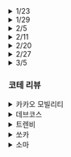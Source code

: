 <details> 
<summary>1/23</summary>

### 공통 문제

- [거리두기 확인하기](https://programmers.co.kr/learn/courses/30/lessons/81302) : O
- [N-Qeen](https://programmers.co.kr/learn/courses/30/lessons/12952) : 정확도 72.7(테스트 9, 10, 11 시간초과)
- [문자열 압축](https://programmers.co.kr/learn/courses/30/lessons/60057) : O

### 개인 문제

- [광고 삽입](https://programmers.co.kr/learn/courses/30/lessons/72414) : 시도 해봤으나 틀림, 답안 확인
- [디스크 컨트롤러](https://programmers.co.kr/learn/courses/30/lessons/42627) : 답안 확인

</details>

<details> 
<summary>1/29</summary>

### 공통 문제

- [조이스틱](https://programmers.co.kr/learn/courses/30/lessons/42860) : 정확도 74.1(테스트 13, 18, 22, 23, 24, 25, 27 실패)
- [수식 최대화](https://programmers.co.kr/learn/courses/30/lessons/67257) : O
- [더 맵게](https://programmers.co.kr/learn/courses/30/lessons/42626) : O

### 개인 문제

- [순위 검색](https://programmers.co.kr/learn/courses/30/lessons/72412) : 정확도 100 효율성 0
- [메뉴 리뉴얼](https://programmers.co.kr/learn/courses/30/lessons/72411?) : O

</details>

<details> 
<summary>2/5</summary>

### 공통 문제

- [주차 요금 계산](https://programmers.co.kr/learn/courses/30/lessons/92341) : O
- [프린터](https://programmers.co.kr/learn/courses/30/lessons/42587) : 정확도 95% (테스트 7 실패, 겁나게 어렵게 품)
- [house-robber-ii](https://leetcode.com/problems/house-robber-ii/) : O

### 개인 문제

</details>

<details> 
<summary>2/11</summary>

### 공통 문제

- [뉴스 클러스터링](https://www.acmicpc.net/problem/20542) : 시간초과
- [받아쓰기](https://programmers.co.kr/learn/courses/30/lessons/17677) : O
- [보석쇼핑](https://programmers.co.kr/learn/courses/30/lessons/67258) : 답안 확인

### 개인 문제

</details>

<details> 
<summary>2/20</summary>

### 공통 문제

- [불량 사용자](https://programmers.co.kr/learn/courses/30/lessons/64064) : X
- [징검다리 건너기](https://programmers.co.kr/learn/courses/30/lessons/64062) : X
- [크레인 인형](https://programmers.co.kr/learn/courses/30/lessons/67258) : O
- [튜플](https://programmers.co.kr/learn/courses/30/lessons/64065) : O
- [호텔 방 배정](https://programmers.co.kr/learn/courses/30/lessons/67258) : X

### 개인 문제

</details>

<details> 
<summary>2/27</summary>

### 공통 문제

- [숫자 문자열과 영단어](https://programmers.co.kr/learn/courses/30/lessons/81301) : O - 문자열 처리
- [표 편집](https://programmers.co.kr/learn/courses/30/lessons/81303) : X X - LinkedList 구현
- [미로 탈출](https://programmers.co.kr/learn/courses/30/lessons/81304) : X - 다익스트라
- [시험장 나누기](https://programmers.co.kr/learn/courses/30/lessons/81305) : X X - dp, 파라메트릭

### 개인 문제

</details>

<details> 
<summary>3/5</summary>

### 공통 문제

- [오픈채팅방](https://programmers.co.kr/learn/courses/30/lessons/42888) : O
- [실패율](https://programmers.co.kr/learn/courses/30/lessons/42889) : O
- [후보키](https://programmers.co.kr/learn/courses/30/lessons/42890) : O
- [무지의 먹방 라이브](https://programmers.co.kr/learn/courses/30/lessons/42891) : X X (46점)
- [길 찾기](https://programmers.co.kr/learn/courses/30/lessons/42892) : X
- [매칭 점수](https://programmers.co.kr/learn/courses/30/lessons/42893) : X
- [블록 게임](https://programmers.co.kr/learn/courses/30/lessons/42894) : X

### 개인 문제

</details>

### 코테 리뷰

<details>
<summary>카카오 모빌리티</summary>

- 문자열 처리 문제 O: 30분 정도 품
- 그래프 문제 O X: 그래프가 익숙치 않아서 시간을 허비, 최적화를 못함
- ?? X: 굉장히 어렵게 생각했음. 최적화에 꽂혀서 오히려 너무 복잡하게 품 -> 일단 완전탐색을 하기로 했다면 최대한 간단히 일단 구현해보기

- 최종 리뷰 : 가장 어려워보이는 문제는 딱 한 문제를 아예 남겨둔 상태에서 나머지 문제를 최적화까지 완료하자. 괜히 마지막 문제 건드렸다가 전 문제 최적화도 못하고 마지막 문제도 못푼다....
</details>

<details>
<summary>데브코스</summary>

- 그리디 문제 O: 디테일이 조금 복잡해서 케이스 한두개씩 통과 못하던거 겨우 통과
- 구현 문제 O: 스택 사용하면서, 문자열 처리 통과
- 그래프 문제 X: 중도 포기!

- 최종 리뷰 : 한 문제 포기하긴 했지만 나머지 두 문제는 디테일만 잘 잡아주면 평이했음
</details>

<details>
<summary>트렌비</summary>

- 문자열 처리 O: 평이함.
- 정렬 문제 O O: 평이함, 효율성까지 검사하므로 우선순위큐 사용했음
- ?? 문제 X: 그리디는 아니라고 판단하고 완전탐색으로 생각했는데, 너무 복잡해져서 못 품

- 최종 리뷰 : 뭔가 비슷한 문제들을 계속 못 푸는 것같은 기분이 듦....
</details>

<details>
<summary>쏘카</summary>

- ?? X: 정확도 45% 최적화를 하지 못해 약 절반이 시간초과가 남.
- ?? X: 정확도 50%, dfs라고 판단하고 풀었지만 반례가 있었다. {10, 50, 40, 30, 20}

- 최종 리뷰 : 5시간동안 2문제였고, 문제가 둘 다 체감상 너무 어려워서 체력적으로 많이 힘들었다.
</details>

<details>
<summary>소마</summary>

- 최종 리뷰 : 2시간동안 알고리즘 6문제 + SQL 1문제 + web 1문제...너무 시간이 없었다. 겨우 3문제만 케이스 통과했으나 채점 결과는 알려주지 않았다. 처음으로 자동완성 기능을 끄고 시험 본 경험으로 생각해야겠다.
</details>
